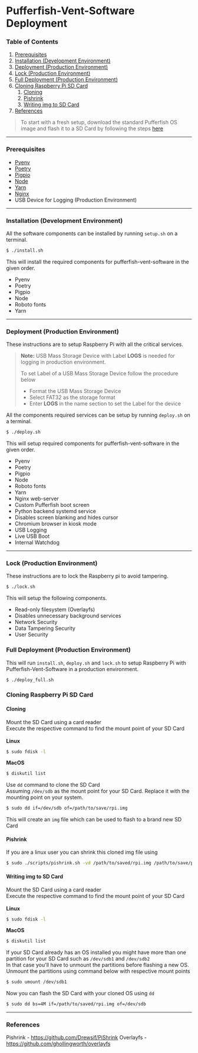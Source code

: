 # Pufferfish-Vent-Software Deployment

### Table of Contents

1. [Prerequisites](#prerequisites)
2. [Installation (Development Environment)](#installation-(development-environment))
3. [Deployment (Production Environment)](#deployment-(production-environment))
4. [Lock (Production Environment)](#lock-(production-environment))
5. [Full Deployment (Production Environment)](#full-deployment-(production-environment))
6. [Cloning Raspberry Pi SD Card](#cloning-raspberry-pi-sd-card)
    1. [Cloning](#cloning)
    2. [Pishrink](#pishrink)
    3. [Writing img to SD Card](#writing-img-to-sd-card)
7. [References](#references)

>To start with a fresh setup, download the standard Pufferfish OS image and flash it to a SD Card by following the steps [here](#writing-img-to-sd-card)

---

### Prerequisites
- [Pyenv](https://github.com/pyenv/pyenv)
- [Poetry](https://python-poetry.org/)
- [Pigpio](http://abyz.me.uk/rpi/pigpio/)
- [Node](https://nodejs.org/en/)
- [Yarn](https://yarnpkg.com/)
- [Nginx](https://www.nginx.com/)
- USB Device for Logging (Production Environment)

---

### Installation (Development Environment)
All the software components can be installed by running `setup.sh` on a terminal.

```sh
$ ./install.sh
```

This will install the required components for pufferfish-vent-software in the given order.  
- Pyenv
- Poetry
- Pigpio
- Node
- Roboto fonts
- Yarn

---

### Deployment (Production Environment)
These instructions are to setup Raspberry Pi with all the critical services.

> **Note:** USB Mass Storage Device with Label **LOGS** is needed for logging in production environment.
>
> To set Label of a USB Mass Storage Device follow the procedure below
> - Format the USB Mass Storage Device
> - Select FAT32 as the storage format
> - Enter **LOGS** in the name section to set the Label for the device

All the components required services can be setup by running `deploy.sh` on a terminal.

```sh
$ ./deploy.sh
```

This will setup required components for pufferfish-vent-software in the given order.  
- Pyenv
- Poetry
- Pigpio
- Node
- Roboto fonts
- Yarn
- Nginx web-server
- Custom Pufferfish boot screen
- Python backend systemd service
- Disables screen blanking and hides cursor
- Chromium browser in kiosk mode
- USB Logging
- Live USB Boot
- Internal Watchdog
---

### Lock (Production Environment)
These instructions are to lock the Raspberry pi to avoid tampering.

```sh
$ ./lock.sh
```

This will setup the following components.
- Read-only filesystem (Overlayfs)
- Disables unnecessary background services
- Network Security
- Data Tampering Security
- User Security

### Full Deployment (Production Environment)
This will run `install.sh`, `deploy.sh` and `lock.sh` to setup Raspberry Pi with Pufferfish-Vent-Software in a production environment.

```sh
$ ./deploy_full.sh
```

### Cloning Raspberry Pi SD Card

#### Cloning

Mount the SD Card using a card reader  
Execute the respective command to find the mount point of your SD Card  
<br/>
**Linux**
```sh
$ sudo fdisk -l
```
**MacOS**
```sh
$ diskutil list
```

Use `dd` command to clone the SD Card  
Assuming `/dev/sdb` as the mount point for your SD Card. Replace it with the mounting point on your system.  

```sh
$ sudo dd if=/dev/sdb of=/path/to/save/rpi.img
```
This will create an `img` file which can be used to flash to a brand new SD Card  

#### Pishrink

If you are a linux user you can shrink this cloned img file using  
```sh
$ sudo ./scripts/pishrink.sh -vd /path/to/saved/rpi.img /path/to/save/pishrink_rpi.img
```

#### Writing img to SD Card

Mount the SD Card using a card reader  
Execute the respective command to find the mount point of your SD Card  
<br/>
**Linux**
```sh
$ sudo fdisk -l
```
**MacOS**
```sh
$ diskutil list
```

If your SD Card already has an OS installed you might have more than one partition for your SD Card such as `/dev/sdb1` and `/dev/sdb2`  
In that case you'll have to unmount the partitions before flashing a new OS.  
Unmount the partitions using command below with respective mount points  
```sh
$ sudo umount /dev/sdb1
```

Now you can flash the SD Card with your cloned OS using `dd`  
```sh
$ sudo dd bs=4M if=/path/to/saved/rpi.img of=/dev/sdb
```
---

### References
Pishrink - https://github.com/Drewsif/PiShrink
Overlayfs - https://github.com/ghollingworth/overlayfs